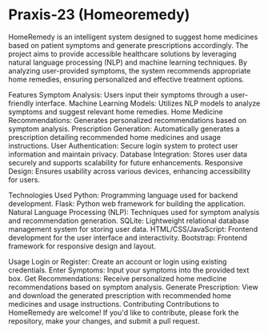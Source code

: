 # Praxis-23 (Homeoremedy)
HomeRemedy is an intelligent system designed to suggest home medicines based on patient symptoms and generate prescriptions accordingly. The project aims to provide accessible healthcare solutions by leveraging natural language processing (NLP) and machine learning techniques. By analyzing user-provided symptoms, the system recommends appropriate home remedies, ensuring personalized and effective treatment options.

Features
Symptom Analysis: Users input their symptoms through a user-friendly interface.
Machine Learning Models: Utilizes NLP models to analyze symptoms and suggest relevant home remedies.
Home Medicine Recommendations: Generates personalized recommendations based on symptom analysis.
Prescription Generation: Automatically generates a prescription detailing recommended home medicines and usage instructions.
User Authentication: Secure login system to protect user information and maintain privacy.
Database Integration: Stores user data securely and supports scalability for future enhancements.
Responsive Design: Ensures usability across various devices, enhancing accessibility for users.

Technologies Used
Python: Programming language used for backend development.
Flask: Python web framework for building the application.
Natural Language Processing (NLP): Techniques used for symptom analysis and recommendation generation.
SQLite: Lightweight relational database management system for storing user data.
HTML/CSS/JavaScript: Frontend development for the user interface and interactivity.
Bootstrap: Frontend framework for responsive design and layout.

Usage
Login or Register: Create an account or login using existing credentials.
Enter Symptoms: Input your symptoms into the provided text box.
Get Recommendations: Receive personalized home medicine recommendations based on symptom analysis.
Generate Prescription: View and download the generated prescription with recommended home medicines and usage instructions.
Contributing
Contributions to HomeRemedy are welcome! If you'd like to contribute, please fork the repository, make your changes, and submit a pull request.
